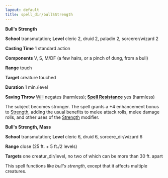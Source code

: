 ```yaml
---
layout: default
title: spell_dir/bullSStrength
---
```

 **Bull's Strength**

**School** transmutation; **Level** cleric 2, druid 2, paladin 2, sorcerer/wizard 2

**Casting Time** 1 standard action

**Components** V, S, M/DF (a few hairs, or a pinch of dung, from a bull)

**Range** touch

**Target** creature touched

**Duration** 1 min./level

**Saving Throw** [Will](../combat#_will) negates (harmless); **[Spell Resistance](../glossary#_spell-resistance)** yes (harmless)

The subject becomes stronger. The spell grants a +4 enhancement bonus to [Strength](../gettingStarted#_strength), adding the usual benefits to melee attack rolls, melee damage rolls, and other uses of the [Strength](../gettingStarted#_strength) modifier.

**Bull's Strength, Mass**

**School** transmutation; **Level** cleric 6, druid 6, sorcere_dir/wizard 6

**Range** close (25 ft. + 5 ft./2 levels)

**Targets** one creatur_dir/level, no two of which can be more than 30 ft. apart

This spell functions like _bull's strength_, except that it affects multiple creatures.

